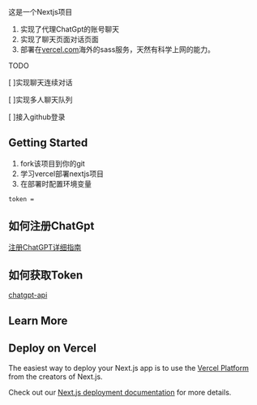 这是一个Nextjs项目
1. 实现了代理ChatGpt的账号聊天
2. 实现了聊天页面对话页面
3. 部署在[vercel.com](https://vercel.com/dashboard)海外的sass服务，天然有科学上网的能力。


TODO 

[ ]实现聊天连续对话

[ ]实现多人聊天队列

[ ]接入github登录

## Getting Started

1. fork该项目到你的git
2. 学习vercel部署nextjs项目
3. 在部署时配置环境变量
```
token = 
```

## 如何注册ChatGpt
[注册ChatGPT详细指南](https://blog.ijike.wang/article/ChatGPT)


## 如何获取Token
[chatgpt-api](https://github.com/transitive-bullshit/chatgpt-api)

## Learn More



## Deploy on Vercel

The easiest way to deploy your Next.js app is to use the [Vercel Platform](https://vercel.com/new?utm_medium=default-template&filter=next.js&utm_source=create-next-app&utm_campaign=create-next-app-readme) from the creators of Next.js.

Check out our [Next.js deployment documentation](https://nextjs.org/docs/deployment) for more details.
